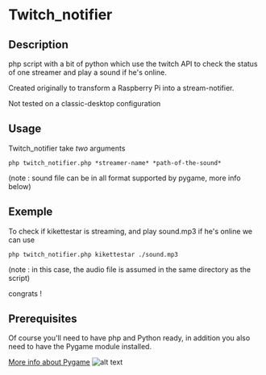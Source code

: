 # Twitch\_notifier

## Description
php script with a bit of python which use the twitch API to check the status of one streamer and play a sound if he's online.

Created originally to transform a Raspberry Pi into a stream-notifier.

Not tested on a classic-desktop configuration
## Usage
Twitch\_notifier take *two* arguments

`php twitch_notifier.php *streamer-name* *path-of-the-sound*`

(note : sound file can be in all format supported by pygame, more info below)
## Exemple
To check if kikettestar is streaming, and play sound.mp3 if he's online we can use

`php twitch_notifier.php kikettestar ./sound.mp3`

(note : in this case, the audio file is assumed in the same directory as the script)

congrats !
## Prerequisites
Of course you'll need to have php and Python ready, in addition you also need to have the Pygame module installed.

[More info about Pygame](http://pygame.org/hifi.html)
![alt text](http://img.vivaolinux.com.br/imagens/dicas/comunidade/pygame-logo-2478200461-6_avatar.png "pygame logo")
